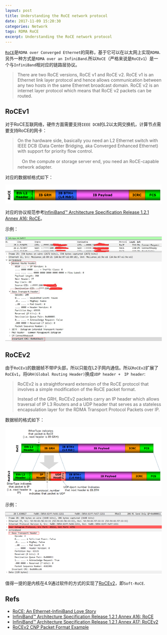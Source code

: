 ```yaml
---
layout: post
title: Understanding the RoCE network protocol
date: 2017-11-09 15:20:30
categories: Network
tags: RDMA RoCE 
excerpt: Understanding the RoCE network protocol
---
```


[`RoCE`](https://en.wikipedia.org/wiki/RDMA_over_Converged_Ethernet)是`RDMA over Converged Ethernet`的简称，基于它可以在以太网上实现`RDMA`.另外一种方式是`RDMA over an InfiniBand`.所以`RoCE`（严格来说是`RoCEv1`）是一个与`InfiniBand`相对应的链路层协议。

> There are two RoCE versions, RoCE v1 and RoCE v2. RoCE v1 is an Ethernet link layer protocol and hence allows communication between any two hosts in the same Ethernet broadcast domain. RoCE v2 is an internet layer protocol which means that RoCE v2 packets can be routed.

## RoCEv1

对于RoCE互联网络，硬件方面需要支持`IEEE DCB`的L2以太网交换机，计算节点需要支持RoCE的网卡：

> On the hardware side, basically you need an L2 Ethernet switch with IEEE DCB (Data Center Bridging, aka Converged Enhanced Ethernet) with support for priority flow control.
> 
>　On the compute or storage server end, you need an RoCE-capable network adapter.

对应的数据帧格式如下：


![](/assets/rdma/roce_00.png)


对应的协议规范参考[InfiniBand™ Architecture Specification Release 1.2.1 Annex A16: RoCE](https://cw.infinibandta.org/document/dl/7148)。

示例：

![](/assets/rdma/roce_01.jpg)

## RoCEv2

由于`RoCEv1`的数据帧不带IP头部，所以只能在L2子网内通信。所以`RoCEv2`扩展了`RoCEv1`，将`GRH(Global Routing Header)`换成`UDP header +　IP header`:

> RoCEv2 is a straightforward extension of the RoCE protocol that involves a simple modification of the RoCE packet format. 
> 
> Instead of the GRH, RoCEv2 packets carry an IP header which allows traversal of IP L3 Routers and a UDP header that serves as a stateless encapsulation layer for the RDMA Transport Protocol Packets over IP.

数据帧的格式如下：

![](/assets/rdma/roce_02.png)

示例：

![](/assets/rdma/roce_03.png)

值得一提的是内核在4.9通过软件的方式的实现了[RoCEv2](http://hustcat.github.io/linux-soft-roce-implementation/)，即`Soft-RoCE`.

## Refs

* [RoCE: An Ethernet-InfiniBand Love Story](https://www.hpcwire.com/2010/04/22/roce_an_ethernet-infiniband_love_story/)
* [InfiniBand™ Architecture Specification Release 1.2.1 Annex A16: RoCE](https://cw.infinibandta.org/document/dl/7148)
* [InfiniBand™ Architecture Specification Release 1.2.1 Annex A17: RoCEv2](https://cw.infinibandta.org/document/dl/7781)
* [RoCEv2 CNP Packet Format Example](https://community.mellanox.com/docs/DOC-2351)
